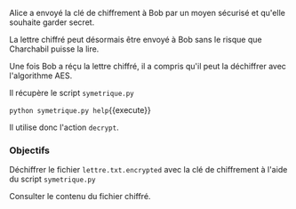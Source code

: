 Alice a envoyé la clé de chiffrement à Bob par un moyen sécurisé et qu'elle souhaite garder secret.

La lettre chiffré peut désormais être envoyé à Bob sans le risque que Charchabil puisse la lire.

Une fois Bob a réçu la lettre chiffré, il a compris qu'il peut la déchiffrer avec l'algorithme AES.

Il récupère le script `symetrique.py`

`python symetrique.py help`{{execute}}

Il utilise donc l'action `decrypt`.

### Objectifs

Déchiffrer le fichier `lettre.txt.encrypted` avec la clé de chiffrement à l'aide du script `symetrique.py`

Consulter le contenu du fichier chiffré.